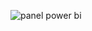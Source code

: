 ![panel power bi](https://github.com/cacique10/power-bi-sales-dashboard/assets/8041016/6e9d9bd8-575c-40d4-b2d1-07899080549b)
